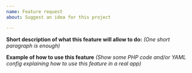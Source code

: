 ```yaml
---
name: Feature request
about: Suggest an idea for this project

---
```


**Short description of what this feature will allow to do:**
_(One short paragraph is enough)_

**Example of how to use this feature**
_(Show some PHP code and/or YAML config explaining how to use this feature in a real app)_